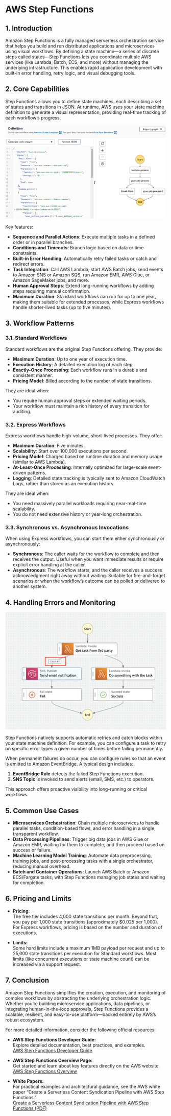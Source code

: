 # AWS Step Functions

## 1. Introduction

Amazon Step Functions is a fully managed serverless orchestration service that helps you build and run distributed applications and microservices using visual workflows. By defining a state machine—a series of discrete steps called states—Step Functions lets you coordinate multiple AWS services (like Lambda, Batch, ECS, and more) without managing the underlying infrastructure. This enables rapid application development with built-in error handling, retry logic, and visual debugging tools.

## 2. Core Capabilities

Step Functions allows you to define state machines, each describing a set of states and transitions in JSON. At runtime, AWS uses your state machine definition to generate a visual representation, providing real-time tracking of each workflow’s progress.

![step-functions-def](./_assets/step-functions-def.png)

Key features:

- **Sequence and Parallel Actions**: Execute multiple tasks in a defined order or in parallel branches.
- **Conditions and Timeouts**: Branch logic based on data or time constraints.
- **Built-in Error Handling**: Automatically retry failed tasks or catch and redirect errors.
- **Task Integration**: Call AWS Lambda, start AWS Batch jobs, send events to Amazon SNS or Amazon SQS, run Amazon EMR, AWS Glue, or Amazon SageMaker jobs, and more.
- **Human Approval Steps**: Extend long-running workflows by adding steps requiring manual confirmation.
- **Maximum Duration**: Standard workflows can run for up to one year, making them suitable for extended processes, while Express workflows handle shorter-lived tasks (up to five minutes).

## 3. Workflow Patterns

### 3.1. Standard Workflows

Standard workflows are the original Step Functions offering. They provide:

- **Maximum Duration**: Up to one year of execution time.
- **Execution History**: A detailed execution log of each step.
- **Exactly-Once Processing**: Each workflow runs in a durable and consistent manner.
- **Pricing Model**: Billed according to the number of state transitions.

They are ideal when:

- You require human approval steps or extended waiting periods.
- Your workflow must maintain a rich history of every transition for auditing.

### 3.2. Express Workflows

Express workflows handle high-volume, short-lived processes. They offer:

- **Maximum Duration**: Five minutes.
- **Scalability**: Start over 100,000 executions per second.
- **Pricing Model**: Charged based on runtime duration and memory usage (similar to AWS Lambda).
- **At-Least-Once Processing**: Internally optimized for large-scale event-driven patterns.
- **Logging**: Detailed state tracking is typically sent to Amazon CloudWatch Logs, rather than stored as an execution history.

They are ideal when:

- You need massively parallel workloads requiring near-real-time scalability.
- You do not need extensive history or year-long orchestration.

### 3.3. Synchronous vs. Asynchronous Invocations

When using Express workflows, you can start them either synchronously or asynchronously:

- **Synchronous**: The caller waits for the workflow to complete and then receives the output. Useful when you want immediate results or require explicit error handling at the caller.
- **Asynchronous**: The workflow starts, and the caller receives a success acknowledgment right away without waiting. Suitable for fire-and-forget scenarios or when the workflow’s outcome can be polled or delivered to another system.

## 4. Handling Errors and Monitoring

![step-functions-error-handling](./_assets/step-functions-error-handling.png)

Step Functions natively supports automatic retries and catch blocks within your state machine definition. For example, you can configure a task to retry on specific error types a given number of times before failing permanently.

When permanent failures do occur, you can configure rules so that an event is emitted to Amazon EventBridge. A typical design includes:

1. **EventBridge Rule** detects the failed Step Functions execution.
2. **SNS Topic** is invoked to send alerts (email, SMS, etc.) to operators.

This approach offers proactive visibility into long-running or critical workflows.

## 5. Common Use Cases

- **Microservices Orchestration**: Chain multiple microservices to handle parallel tasks, condition-based flows, and error handling in a single, transparent workflow.
- **Data Processing Pipelines**: Trigger big data jobs in AWS Glue or Amazon EMR, waiting for them to complete, and then proceed based on success or failure.
- **Machine Learning Model Training**: Automate data preprocessing, training jobs, and post-processing tasks with a single orchestrator, reducing manual overhead.
- **Batch and Container Operations**: Launch AWS Batch or Amazon ECS/Fargate tasks, with Step Functions managing job states and waiting for completion.

## 6. Pricing and Limits

- **Pricing:**  
    The free tier includes 4,000 state transitions per month. Beyond that, you pay per 1,000 state transitions (approximately $0.025 per 1,000). For Express workflows, pricing is based on the number and duration of executions.
    
- **Limits:**  
    Some hard limits include a maximum 1MB payload per request and up to 25,000 state transitions per execution for Standard workflows. Most limits (like concurrent executions or state machine count) can be increased via a support request.
## 7. Conclusion

Amazon Step Functions simplifies the creation, execution, and monitoring of complex workflows by abstracting the underlying orchestration logic. Whether you’re building microservice applications, data pipelines, or integrating human-in-the-loop approvals, Step Functions provides a scalable, resilient, and easy-to-use platform—backed entirely by AWS’s robust ecosystem.

For more detailed information, consider the following official resources:

- **AWS Step Functions Developer Guide:**  
    Explore detailed documentation, best practices, and examples.  
    [AWS Step Functions Developer Guide](https://docs.aws.amazon.com/step-functions/latest/dg/)  

- **AWS Step Functions Overview Page:**  
    Get started and learn about key features directly on the AWS website.  
    [AWS Step Functions Overview](https://aws.amazon.com/step-functions/)  

- **White Papers:**  
    For practical examples and architectural guidance, see the AWS white paper “Create a Serverless Content Syndication Pipeline with AWS Step Functions.”  
    [Create a Serverless Content Syndication Pipeline with AWS Step Functions (PDF)](https://d1.awsstatic.com/whitepapers/create-a-serverless-content-syndication-pipeline-with-aws-step-functions.pdf)
